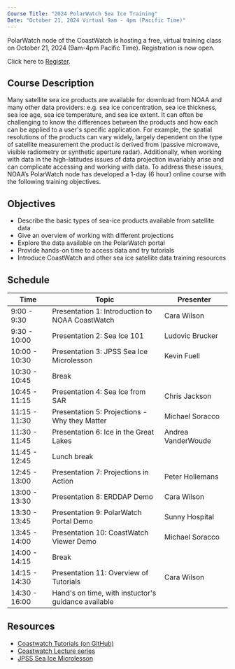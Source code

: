 ```yaml
---
Course Title: "2024 PolarWatch Sea Ice Training"
Date: "October 21, 2024 Virtual 9am - 4pm (Pacific Time)"
---
```


PolarWatch node of the CoastWatch is hosting a free, virtual training class on October 21, 2024 (9am-4pm Pacific Time). Registration is now open. 

Click here to [Register](https://lp.constantcontactpages.com/ev/reg/78xuhzs/lp/e266250c-b995-44e4-841e-97b4cc22bbec).


## Course Description
Many satellite sea ice products are available for download from NOAA and many other data providers: e.g. sea ice concentration, sea ice thickness, sea ice age, sea ice temperature, and sea ice extent. It can often be challenging to know the differences between the products and how each can be applied to a user's specific application. For example, the spatial resolutions of the products can vary widely, largely dependent on the type of satellite measurement the product is derived from (passive microwave, visible radiometry or synthetic aperture radar). Additionally, when working with data in the high-latitudes issues of data projection invariably arise and can complicate accessing and working with data. To address these issues, NOAA’s PolarWatch node has developed a 1-day (6 hour) online course with the following training objectives.

## Objectives
* Describe the basic types of sea-ice products available from satellite data
* Give an overview of working with different projections
* Explore the data available on the PolarWatch portal
* Provide hands-on time to access data and try tutorials
* Introduce CoastWatch and other sea ice satellite data training resources

## Schedule

| Time          | Topic                                                                     | Presenter                    |
|-------------|-----------------------------------------------------------------------------|----------------------------|
|9:00 - 9:30   |  Presentation 1: Introduction to NOAA CoastWatch                          | Cara Wilson           | 
|9:30 - 10:00  |  Presentation 2: Sea Ice 101                                               | Ludovic Brucker       |
|10:00 - 10:30 |  Presentation 3: JPSS Sea Ice Microlesson                                  | Kevin Fuell           |
|10:30 - 10:45 | Break                                                                      |                       |
|10:45 - 11:15 |  Presentation 4: Sea Ice from SAR                                          | Chris Jackson         |
|11:15 - 11:30 |  Presentation 5: Projections - Why they Matter                             | Michael Soracco       |
|11:30 - 11:45 |  Presentation 6: Ice in the Great Lakes                                    | Andrea VanderWoude    |
|11:45 - 12:45 | Lunch break                                                                |                       |  
|12:45 - 13:00 |  Presentation 7: Projections in Action                                     | Peter Hollemans       |
|13:00 - 13:30 |  Presentation 8: ERDDAP Demo                                               | Cara Wilson           |
|13:30 - 13:45 |  Presentation 9: PolarWatch Portal Demo                                    | Sunny Hospital        |
|13:45 - 14:00 |  Presentation 10: CoastWatch Viewer Demo                                   | Michael Soracco       |
|14:00 - 14:15 | Break                                                                      |                       |                                    
|14:15 - 14:30 |  Presentation 11: Overview of Tutorials                                    |  Cara Wilson          |
|14:30 - 16:00 |  Hand's on time, with instuctor's guidance available                       |                       |



## Resources
- [Coastwatch Tutorials (on GitHub)](https://github.com/coastwatch-training/CoastWatch-Tutorials)
- [Coastwatch Lecture series](https://umd.instructure.com/courses/1336575/pages/all-lectures)
- [JPSS Sea Ice Microlesson](https://weather.ndc.nasa.gov/sport/training/articles/20220803_JPSS-Sea-Ice-Microlesson/content/#/)
